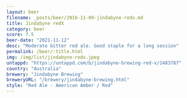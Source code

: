 ```yaml
---
layout: beer
filename: _posts/beer/2016-11-09-jindabyne-redx.md
title: Jindabyne redX
category: beer
score: 7.5
beer-date: "2021-11-12"
desc: "Moderate bitter red ale. Good staple for a long session"
permalink: /beer/:title.html
img: /img/list/jindabyne-redx.jpeg
untappd: "https://untappd.com/b/jindabyne-brewing-red-x/1483787"
country: "Australia"
brewery: "Jindabyne Brewing"
breweryURL: "/brewery/jindabyne-brewing.html"
style: "Red Ale - American Amber / Red"
---
```

